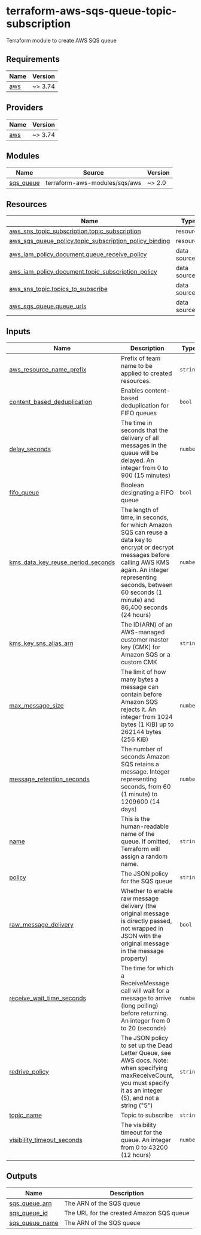 # terraform-aws-sqs-queue-topic-subscription
Terraform module to create AWS SQS queue

<!-- BEGINNING OF PRE-COMMIT-TERRAFORM DOCS HOOK -->
## Requirements

| Name | Version |
|------|---------|
| <a name="requirement_aws"></a> [aws](#requirement\_aws) | ~> 3.74 |

## Providers

| Name | Version |
|------|---------|
| <a name="provider_aws"></a> [aws](#provider\_aws) | ~> 3.74 |

## Modules

| Name | Source | Version |
|------|--------|---------|
| <a name="module_sqs_queue"></a> [sqs\_queue](#module\_sqs\_queue) | terraform-aws-modules/sqs/aws | ~> 2.0 |

## Resources

| Name | Type |
|------|------|
| [aws_sns_topic_subscription.topic_subscription](https://registry.terraform.io/providers/hashicorp/aws/latest/docs/resources/sns_topic_subscription) | resource |
| [aws_sqs_queue_policy.topic_subscription_policy_binding](https://registry.terraform.io/providers/hashicorp/aws/latest/docs/resources/sqs_queue_policy) | resource |
| [aws_iam_policy_document.queue_receive_policy](https://registry.terraform.io/providers/hashicorp/aws/latest/docs/data-sources/iam_policy_document) | data source |
| [aws_iam_policy_document.topic_subscription_policy](https://registry.terraform.io/providers/hashicorp/aws/latest/docs/data-sources/iam_policy_document) | data source |
| [aws_sns_topic.topics_to_subscribe](https://registry.terraform.io/providers/hashicorp/aws/latest/docs/data-sources/sns_topic) | data source |
| [aws_sqs_queue.queue_urls](https://registry.terraform.io/providers/hashicorp/aws/latest/docs/data-sources/sqs_queue) | data source |

## Inputs

| Name | Description | Type | Default | Required |
|------|-------------|------|---------|:--------:|
| <a name="input_aws_resource_name_prefix"></a> [aws\_resource\_name\_prefix](#input\_aws\_resource\_name\_prefix) | Prefix of team name to be applied to created resources. | `string` | n/a | yes |
| <a name="input_content_based_deduplication"></a> [content\_based\_deduplication](#input\_content\_based\_deduplication) | Enables content-based deduplication for FIFO queues | `bool` | `null` | no |
| <a name="input_delay_seconds"></a> [delay\_seconds](#input\_delay\_seconds) | The time in seconds that the delivery of all messages in the queue will be delayed. An integer from 0 to 900 (15 minutes) | `number` | `null` | no |
| <a name="input_fifo_queue"></a> [fifo\_queue](#input\_fifo\_queue) | Boolean designating a FIFO queue | `bool` | `null` | no |
| <a name="input_kms_data_key_reuse_period_seconds"></a> [kms\_data\_key\_reuse\_period\_seconds](#input\_kms\_data\_key\_reuse\_period\_seconds) | The length of time, in seconds, for which Amazon SQS can reuse a data key to encrypt or decrypt messages before calling AWS KMS again. An integer representing seconds, between 60 seconds (1 minute) and 86,400 seconds (24 hours) | `number` | `null` | no |
| <a name="input_kms_key_sns_alias_arn"></a> [kms\_key\_sns\_alias\_arn](#input\_kms\_key\_sns\_alias\_arn) | The ID(ARN) of an AWS-managed customer master key (CMK) for Amazon SQS or a custom CMK | `string` | `null` | no |
| <a name="input_max_message_size"></a> [max\_message\_size](#input\_max\_message\_size) | The limit of how many bytes a message can contain before Amazon SQS rejects it. An integer from 1024 bytes (1 KiB) up to 262144 bytes (256 KiB) | `number` | `null` | no |
| <a name="input_message_retention_seconds"></a> [message\_retention\_seconds](#input\_message\_retention\_seconds) | The number of seconds Amazon SQS retains a message. Integer representing seconds, from 60 (1 minute) to 1209600 (14 days) | `number` | `null` | no |
| <a name="input_name"></a> [name](#input\_name) | This is the human-readable name of the queue. If omitted, Terraform will assign a random name. | `string` | `null` | no |
| <a name="input_policy"></a> [policy](#input\_policy) | The JSON policy for the SQS queue | `string` | `null` | no |
| <a name="input_raw_message_delivery"></a> [raw\_message\_delivery](#input\_raw\_message\_delivery) | Whether to enable raw message delivery (the original message is directly passed, not wrapped in JSON with the original message in the message property) | `bool` | `false` | no |
| <a name="input_receive_wait_time_seconds"></a> [receive\_wait\_time\_seconds](#input\_receive\_wait\_time\_seconds) | The time for which a ReceiveMessage call will wait for a message to arrive (long polling) before returning. An integer from 0 to 20 (seconds) | `number` | `null` | no |
| <a name="input_redrive_policy"></a> [redrive\_policy](#input\_redrive\_policy) | The JSON policy to set up the Dead Letter Queue, see AWS docs. Note: when specifying maxReceiveCount, you must specify it as an integer (5), and not a string ("5") | `string` | `null` | no |
| <a name="input_topic_name"></a> [topic\_name](#input\_topic\_name) | Topic to subscribe | `string` | `null` | no |
| <a name="input_visibility_timeout_seconds"></a> [visibility\_timeout\_seconds](#input\_visibility\_timeout\_seconds) | The visibility timeout for the queue. An integer from 0 to 43200 (12 hours) | `number` | `null` | no |

## Outputs

| Name | Description |
|------|-------------|
| <a name="output_sqs_queue_arn"></a> [sqs\_queue\_arn](#output\_sqs\_queue\_arn) | The ARN of the SQS queue |
| <a name="output_sqs_queue_id"></a> [sqs\_queue\_id](#output\_sqs\_queue\_id) | The URL for the created Amazon SQS queue |
| <a name="output_sqs_queue_name"></a> [sqs\_queue\_name](#output\_sqs\_queue\_name) | The ARN of the SQS queue |
<!-- END OF PRE-COMMIT-TERRAFORM DOCS HOOK -->
